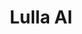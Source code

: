 ---
pubDate: '2020-06-30'
title: "Lulla AI"
description: "ADA is an AI chat that you can use 24/7 to ask your questions about any topic and, if used correctly, can help you accelerate your learning."
image: "/portfolio/lullaai.jpg"
url: "https://creativedesignsguru.com/demo/astro-boilerplate/"
draft: true
type: "private"
---